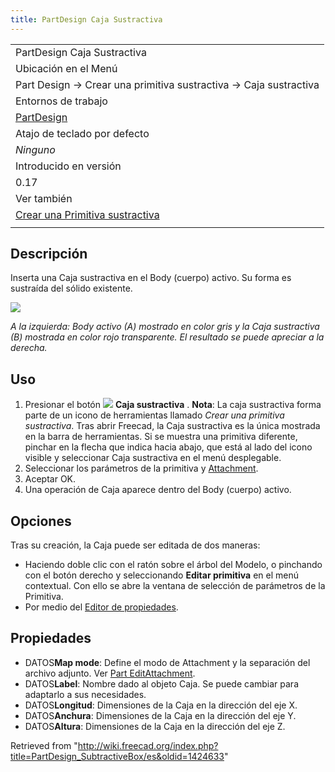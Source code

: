 ```yaml
---
title: PartDesign Caja Sustractiva
---
```

|  |
| --- |
| PartDesign Caja Sustractiva |
| Ubicación en el Menú |
| Part Design → Crear una primitiva sustractiva → Caja sustractiva |
| Entornos de trabajo |
| [PartDesign](/PartDesign_Workbench/es "PartDesign Workbench/es") |
| Atajo de teclado por defecto |
| *Ninguno* |
| Introducido en versión |
| 0.17 |
| Ver también |
| [Crear una Primitiva sustractiva](/PartDesign_CompPrimitiveSubtractive/es "PartDesign CompPrimitiveSubtractive/es") |
|  |

## Descripción

Inserta una Caja sustractiva en el Body (cuerpo) activo. Su forma es sustraída del sólido existente.

![](/images/PartDesign_SubtractiveBox_example.png)

*A la izquierda: Body activo (A) mostrado en color gris y la Caja sustractiva (B) mostrada en color rojo transparente. El resultado se puede apreciar a la derecha.*

## Uso

1. Presionar el botón ![](/images/PartDesign_SubtractiveBox.svg) **Caja sustractiva** . **Nota**: La caja sustractiva forma parte de un icono de herramientas llamado *Crear una primitiva sustractiva*. Tras abrir Freecad, la Caja sustractiva es la única mostrada en la barra de herramientas. Si se muestra una primitiva diferente, pinchar en la flecha que indica hacia abajo, que está al lado del icono visible y seleccionar Caja sustractiva en el menú desplegable.
2. Seleccionar los parámetros de la primitiva y [Attachment](/Part_EditAttachment "Part EditAttachment").
3. Aceptar OK.
4. Una operación de Caja aparece dentro del Body (cuerpo) activo.

## Opciones

Tras su creación, la Caja puede ser editada de dos maneras:

* Haciendo doble clic con el ratón sobre el árbol del Modelo, o pinchando con el botón derecho y seleccionando **Editar primitiva** en el menú contextual. Con ello se abre la ventana de selección de parámetros de la Primitiva.
* Por medio del [Editor de propiedades](/Property_editor/es "Property editor/es").

## Propiedades

* DATOS**Map mode**: Define el modo de Attachment y la separación del archivo adjunto. Ver [Part EditAttachment](/Part_EditAttachment "Part EditAttachment").
* DATOS**Label**: Nombre dado al objeto Caja. Se puede cambiar para adaptarlo a sus necesidades.
* DATOS**Longitud**: Dimensiones de la Caja en la dirección del eje X.
* DATOS**Anchura**: Dimensiones de la Caja en la dirección del eje Y.
* DATOS**Altura**: Dimensiones de la Caja en la dirección del eje Z.

Retrieved from "<http://wiki.freecad.org/index.php?title=PartDesign_SubtractiveBox/es&oldid=1424633>"